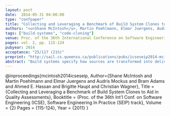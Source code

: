 ```yaml
---
layout: post
date:  2014-05-31 04:00:00
type: "confpaper"
title: "Collecting and Leveraging a Benchmark of Build System Clones to Aid in Quality Assessments"
authors: "<u>Shane McIntosh</u>, Martin Poehlmann, Elmar Juergens, Audris Mockus, Bram Adams, Ahmed E. Hassan, Brigitte Haupt, and Christian Wagner"
tags: ["build-systems", "code-cloning"]
venue: Proc. of the 36th International Conference on Software Engineering (ICSE), Software Engineering In Practice (SEIP) track
pages: vol. 2, pp. 115-124
pubyear: 2014
acceptance: "25/117 (21%)"
preprint: "http://sail.cs.queensu.ca/publications/pubs/icseseip2014-mcintosh.pdf"
abstract: "Build systems specify how sources are transformed into deliverables, and hence must be carefully maintained to ensure that deliverables are assembled correctly. Similar to source code, build systems tend to grow in complexity unless specifications are refactored. This paper describes how clone detection can aid in quality assessments that determine if and where build refactoring effort should be applied. We gauge cloning rates in build systems by collecting and analyzing a benchmark comprising 3,872 build systems. Analysis of the benchmark reveals that: (1) build systems tend to have higher cloning rates than other software artifacts, (2) recent build technologies tend to be more prone to cloning, especially of configuration details like API dependencies, than older technologies, and (3) build systems that have fewer clones achieve higher levels of reuse via mechanisms not offered by build technologies. Our findings aided in refactoring a large industrial build system containing 1.1 million lines."
---
```

@inproceedings{mcintosh2014icseseip,
	Author={Shane McIntosh and Martin Poehlmann and Elmar Juergens and Audris Mockus and Bram Adams and Ahmed E. Hassan and Brigitte Haupt and Christian Wagner},
	Title = {Collecting and Leveraging a Benchmark of Build System Clones to Aid in Quality Assessments},
	Booktitle = {Proc. of the 36th Int'l Conf. on Software Engineering (ICSE), Software Engineering In Practice (SEIP) track},
	Volume = {2}
	Pages = {115-124},
	Year = {2011}
}
